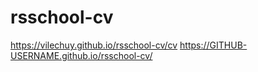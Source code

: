# rsschool-cv
https://vilechuy.github.io/rsschool-cv/cv
https://GITHUB-USERNAME.github.io/rsschool-cv/
